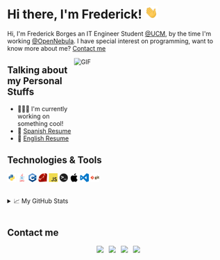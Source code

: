 # Hi there, I'm Frederick! <img src="assets/wave.gif" width="30px">

Hi, I'm Frederick Borges an IT Engineer Student [@UCM](https://www.ucm.es), by the time I'm working [@OpenNebula](https://opennebula.io). I have special interest on programming, want to know more about me? [Contact me](#Contact-me)

<img align="right" alt="GIF" src="https://github.com/abhisheknaiidu/abhisheknaiidu/blob/master/code.gif?raw=true" width="350" height="200" />
  
## Talking about my Personal Stuffs

- 👨🏽‍💻 I'm currently working on something cool!
- 📝 [Spanish Resume](https://drive.google.com/file/d/1rwtlSSWIQvvTOtVhWtanM-t2E7-fgwq-/view?usp=sharing)
- 📝 [English Resume](https://drive.google.com/file/d/1K7IW9e-yf69viv9W07p5cd2lEzAaICS_/view?usp=sharing)

## Technologies & Tools

<code><img height="20" src="assets/python.png"></code>
<code><img height="20" src="assets/java.png"></code>
<code><img height="20" src="assets/cpp.png"></code>
<code><img height="20" src="assets/ruby.png"></code>
<code><img height="20" src="assets/javascript.png"></code>
<code><img height="20" src="assets/terminal.png"></code>
<code><img height="20" src="assets/apple.png"></code>
<code><img height="20" src="assets/vscode.png"></code>
<code><img height="20" src="assets/git.png"></code>

<br>

<details>
<summary>📈 My GitHub Stats</summary>
</br>

<p align="center"> <img src="https://github-readme-stats.vercel.app/api?username=frederickbor&theme=default&show_icons=true" alt="Stats" />

<p align="center"> <img src="https://github-readme-stats.vercel.app/api/top-langs/?username=frederickbor&langs_count=6" alt="Top Langs" />

</details>

</br>

## Contact me

<p align="center">
&nbsp; <a href="https://twitter.com/frederickbor" target="_blank" rel="noopener noreferrer"><img src="https://img.icons8.com/cute-clipart/64/000000/twitter.png" width="50" /></a>  
&nbsp; <a href="https://www.instagram.com/frederickbor/" target="_blank" rel="noopener noreferrer"><img src="https://img.icons8.com/cute-clipart/64/000000/instagram-new.png" width="50" /></a>  
&nbsp; <a href="https://www.linkedin.com/in/frederick-borges/" target="_blank" rel="noopener noreferrer"><img src="https://img.icons8.com/cute-clipart/64/000000/linkedin.png" width="50" /></a>
&nbsp; <a href="mailto:frederickborgesnoronha@gmail.com" target="_blank" rel="noopener noreferrer"><img src="https://img.icons8.com/cute-clipart/64/000000/gmail.png"  width="50" /></a>
</p>